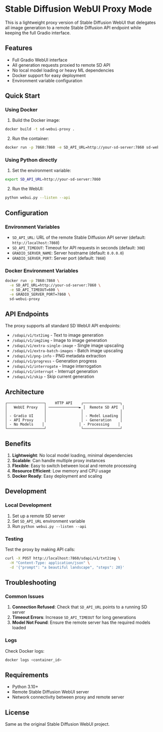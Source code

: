 # Stable Diffusion WebUI Proxy Mode

This is a lightweight proxy version of Stable Diffusion WebUI that delegates all image generation to a remote Stable Diffusion API endpoint while keeping the full Gradio interface.

## Features

- Full Gradio WebUI interface
- All generation requests proxied to remote SD API
- No local model loading or heavy ML dependencies
- Docker support for easy deployment
- Environment variable configuration

## Quick Start

### Using Docker

1. Build the Docker image:
```bash
docker build -t sd-webui-proxy .
```

2. Run the container:
```bash
docker run -p 7860:7860 -e SD_API_URL=http://your-sd-server:7860 sd-webui-proxy
```

### Using Python directly

1. Set the environment variable:
```bash
export SD_API_URL=http://your-sd-server:7860
```

2. Run the WebUI:
```bash
python webui.py --listen --api
```

## Configuration

### Environment Variables

- `SD_API_URL`: URL of the remote Stable Diffusion API server (default: `http://localhost:7860`)
- `SD_API_TIMEOUT`: Timeout for API requests in seconds (default: `300`)
- `GRADIO_SERVER_NAME`: Server hostname (default: `0.0.0.0`)
- `GRADIO_SERVER_PORT`: Server port (default: `7860`)

### Docker Environment Variables

```bash
docker run -p 7860:7860 \
  -e SD_API_URL=http://your-sd-server:7860 \
  -e SD_API_TIMEOUT=600 \
  -e GRADIO_SERVER_PORT=7860 \
  sd-webui-proxy
```

## API Endpoints

The proxy supports all standard SD WebUI API endpoints:

- `/sdapi/v1/txt2img` - Text to image generation
- `/sdapi/v1/img2img` - Image to image generation
- `/sdapi/v1/extra-single-image` - Single image upscaling
- `/sdapi/v1/extra-batch-images` - Batch image upscaling
- `/sdapi/v1/png-info` - PNG metadata extraction
- `/sdapi/v1/progress` - Generation progress
- `/sdapi/v1/interrogate` - Image interrogation
- `/sdapi/v1/interrupt` - Interrupt generation
- `/sdapi/v1/skip` - Skip current generation

## Architecture

```
┌─────────────────┐    HTTP API    ┌─────────────────┐
│   WebUI Proxy   │ ──────────────► │  Remote SD API  │
│                 │                │                 │
│ - Gradio UI     │                │ - Model Loading │
│ - API Proxy     │                │ - Generation    │
│ - No Models    │                │ - Processing    │
└─────────────────┘                └─────────────────┘
```

## Benefits

1. **Lightweight**: No local model loading, minimal dependencies
2. **Scalable**: Can handle multiple proxy instances
3. **Flexible**: Easy to switch between local and remote processing
4. **Resource Efficient**: Low memory and CPU usage
5. **Docker Ready**: Easy deployment and scaling

## Development

### Local Development

1. Set up a remote SD server
2. Set `SD_API_URL` environment variable
3. Run `python webui.py --listen --api`

### Testing

Test the proxy by making API calls:

```bash
curl -X POST http://localhost:7860/sdapi/v1/txt2img \
  -H "Content-Type: application/json" \
  -d '{"prompt": "a beautiful landscape", "steps": 20}'
```

## Troubleshooting

### Common Issues

1. **Connection Refused**: Check that `SD_API_URL` points to a running SD server
2. **Timeout Errors**: Increase `SD_API_TIMEOUT` for long generations
3. **Model Not Found**: Ensure the remote server has the required models loaded

### Logs

Check Docker logs:
```bash
docker logs <container_id>
```

## Requirements

- Python 3.10+
- Remote Stable Diffusion WebUI server
- Network connectivity between proxy and remote server

## License

Same as the original Stable Diffusion WebUI project.
